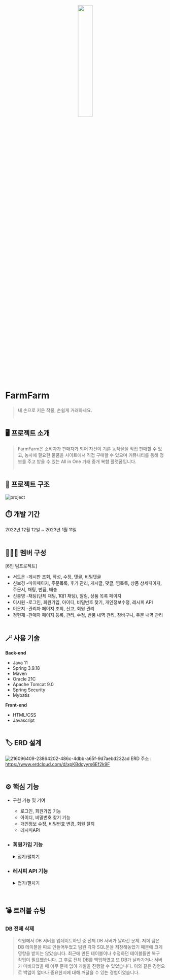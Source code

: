 <p align="center"><img width="30%" src="https://user-images.githubusercontent.com/110653581/211257489-34757022-4c71-443f-afe7-94d240788288.png"/></p>

# FarmFarm
> 내 손으로 키운 작물, 손쉽게 거래하세요.<br><br>
## 🖥️ 프로젝트 소개
> FarmFarm은 소비자가 판매자가 되어 자신이 기른 농작물을 직접 판매할 수 있고,
농사에 필요한 물품을 사이트에서 직접 구매할 수 있으며 커뮤니티를 통해 정보를 주고 받을 수 있는 All in One 거래 중개 복합 플랫폼입니다.
<br><br>

## 🔗 프로젝트 구조<br>
![project](https://user-images.githubusercontent.com/110653581/223979355-d3890851-f2db-4714-810d-79bc305bc26e.png)
<br>
## ⏱️ 개발 기간
2022년 12월 12일 ~ 2023년 1월 11일<br><br>
## 🧑‍🤝‍🧑 멤버 구성
[6인 팀프로젝트]<br>
- 서도은 -게시판 조회, 작성, 수정, 댓글, 비밀댓글
- 신보경 -마이페이지, 주문목록, 후기 관리, 게시글, 댓글, 찜목록, 상품 상세페이지, 주문서, 채팅, 반품, 배송
- 신충영 -채팅(단체 채팅, 1대1 채팅), 알림, 상품 목록 페이지
- 이시원 -로그인, 회원가입, 아이디, 비밀번호 찾기, 개인정보수정, 레시피 API
- 이은지 -관리자 페이지 조회, 신고, 회원 관리
- 정현재 -판매자 페이지 등록, 관리, 수정, 반품 내역 관리, 장바구니, 주문 내역 관리<br><br>
## 🪄 사용 기술
**Back-end**
- Java 11
- Spring 3.9.18
- Maven
- Oracle 21C
- Apache Tomcat 9.0
- Spring Security
- Mybatis

**Front-end**
- HTML/CSS
- Javascript<br><br>
## 🏷️ ERD 설계
![216096409-23864202-486c-4dbb-a65f-9d7aebd232ad](https://user-images.githubusercontent.com/110653581/224001299-497bd7d9-0440-47d5-bd3d-0bf1c83c57dc.png)
ERD 주소 : https://www.erdcloud.com/d/xpKBdcyyrs6Ef2k9F<br><br>
## ⚙️ 핵심 기능
- 구현 기능 및 기여
  - 로그인, 회원가입 기능
  - 아이디, 비밀번호 찾기 기능
  - 개인정보 수정, 비밀번호 변경, 회원 탈퇴
  - 레시피API
   
- ### 회원가입 기능
  <details markdown="1">
  <summary>접기/펼치기</summary>

  ### 1-1. 회원가입 <br>
  <img width="40%" src="https://user-images.githubusercontent.com/110653581/224271664-c08fe935-c250-485c-9686-ee3a1d54458e.png"/>
  <img width="40%" src="https://user-images.githubusercontent.com/110653581/224271687-82978d78-ffff-4ca6-9400-bedd8d3658ba.png"/><br>
  
  - 구매자, 판매자에 따라 회원가입 양식이 다름<br>
  - 판매자의 경우 농장 인증 사진을 첨부하여 관리자의 승인을 받아야 가입 가능<br>
  - 코드
    - [Controller](https://github.com/97siwon/FarmFarm/blob/main/FarmFarm/src/main/java/edu/kh/farmfarm/member/controller/MemberController.java#L157)

    - [Service](https://github.com/97siwon/FarmFarm/blob/main/FarmFarm/src/main/java/edu/kh/farmfarm/member/model/service/MemberServiceImpl.java#L60)  
  ### 1-2. 회원가입 유효성 검사 <br>
  <img width="40%" src="https://user-images.githubusercontent.com/110653581/224277641-1ad061e9-1337-4879-93df-d4dd0ffac39f.png"/><br>
  - 아이디, 비밀번호, 이름, 닉네임, 주소, 전화번호 인증 유효성 검사<br>
  - 코드
    - [JS](https://github.com/97siwon/FarmFarm/blob/main/FarmFarm/src/main/webapp/resources/js/member/signUp.js#L75)
  ### 1-3. 주소 API <br>
  - 코드
    - [JS](https://github.com/97siwon/FarmFarm/blob/main/FarmFarm/src/main/webapp/resources/js/member/signUp.js#L42)
  ### 1-4. CoolSMS API <br>
  - 코드
    - [JS](https://github.com/97siwon/FarmFarm/blob/main/FarmFarm/src/main/webapp/WEB-INF/views/member/signUp0.jsp#L171)
  </details>
- ### 레시피 API 기능
  <details markdown="1">
  <summary>접기/펼치기</summary>
  <img width="50%" src="https://user-images.githubusercontent.com/110653581/224279515-ad6c40f1-d415-4e9a-b0b8-7d9d0a986b23.png"/><br>
  
  - 공공데이터 중 "농식품 식단관리(메뉴젠) 음식, 재료, 조리 및 이미지 정보" API를 이용하여 레시피 목록을 불러옴<br>
  - 많은 정보 중 음식 번호, 이미지, 이름, 조리법만 출력<br>
  - 비동기 페이지네이션 구현<br>
  - 코드
    - [Controller](https://github.com/97siwon/FarmFarm/blob/main/FarmFarm/src/main/java/edu/kh/farmfarm/api/controller/APIController.java#L22)
    - [Service](https://github.com/97siwon/FarmFarm/blob/main/FarmFarm/src/main/java/edu/kh/farmfarm/api/service/APIServiceImpl.java#L48)
    - [JSP](https://github.com/97siwon/FarmFarm/blob/main/FarmFarm/src/main/webapp/WEB-INF/views/recipe/recipe.jsp#L29)
  <br>
  </details>
<br>
<h2>💣 트러블 슈팅</h2>
<h3> DB 전체 삭제</h3>
<blockquote> 학원에서 DB 서버를 업데이트하던 중 전체 DB 서버가 날라간 문제.
저희 팀은 DB 테이블을 따로 만들어두었고 팀원 각자 SQL문을 저장해놓았기 때문에 크게 영향을 받지는 않았습니다.
최근에 만든 테이블이나 수정하던 테이블들만 복구 작업이 필요했습니다.
그 후로 전체 DB를 백업하였고 또 DB가 날라가거나 서버가 마비되었을 때 아무 문제 없이 개발을 진행할 수 있었습니다.
이와 같은 경험으로 백업이 얼마나 중요한지에 대해 깨달을 수 있는 경험이었습니다.
</blockquote>
